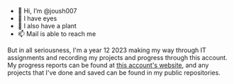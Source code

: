 - 👋 Hi, I’m @joush007
- 👀 I have eyes
- 🌱 I also have a plant
- 📫 Mail is able to reach me

But in all seriousness, I'm a year 12 2023 making my way through IT assignments and recording my projects and progress through this account. My progress reports can be found at [this account's website](https://joush007.github.io), and any projects that I've done and saved can be found in my public repositories.

<!---
joush007/joush007 is a ✨ special ✨ repository because its `README.md` (this file) appears on your GitHub profile.
You can click the Preview link to take a look at your changes.
--->
